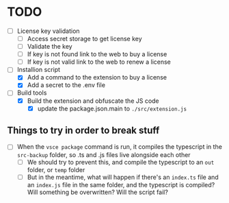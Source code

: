 # TODO

- [ ] License key validation
  - [ ] Access secret storage to get license key
  - [ ] Validate the key
  - [ ] If key is not found link to the web to buy a license
  - [ ] If key is not valid link to the web to renew a license
- [ ] Installion script
  - [x] Add a command to the extension to buy a license
  - [x] Add a secret to the .env file
- [ ] Build tools
  - [x] Build the extension and obfuscate the JS code
    - [x] update the package.json.main to `./src/extension.js`

## Things to try in order to break stuff

- [ ] When the `vsce package` command is run, it compiles the typescript in the `src-backup` folder, so .ts and .js files live alongside each other
  - [ ] We should try to prevent this, and compile the typescript to an `out` folder, or `temp` folder
  - [ ] But in the meantime, what will happen if there's an `index.ts` file and an `index.js` file in the same folder, and the typescript is compiled? Will something be overwritten? Will the script fail?
